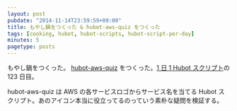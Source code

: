 ```yaml
---
layout: post
pubdate: "2014-11-14T23:59:59+09:00"
title: もやし鍋をつくった & hubot-aws-quiz をつくった
tags: [cooking, hubot, hubot-scripts, hubot-script-per-day]
minutes: 5
pagetype: posts
---
```

もやし鍋をつくった。 [hubot-aws-quiz][gh:bouzuya/hubot-aws-quiz] をつくった。[1 日 1 Hubot スクリプト][hubot-script-per-day]の 123 日目。

hubot-aws-quiz は AWS の各サービスロゴからサービス名を当てる Hubot スクリプト。あのアイコン本当に役立ってるのっていう素朴な疑問を検証する。

[gh:bouzuya/hubot-aws-quiz]: https://github.com/bouzuya/hubot-aws-quiz
[hubot-script-per-day]: http://blog.bouzuya.net/posts?tags=hubot-script-per-day
